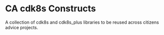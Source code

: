 # CA cdk8s Constructs

A collection of cdk8s and cdk8s_plus libraries to be reused across citizens advice projects.
